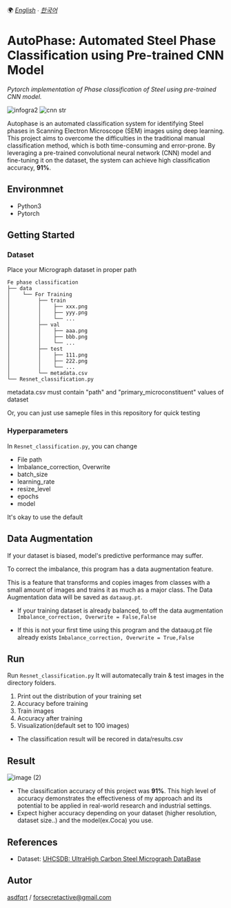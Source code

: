 🌍
*[English](README.md) ∙ [한국어](README-kr.md)*

# AutoPhase: Automated Steel Phase Classification using Pre-trained CNN Model
*Pytorch implementation of Phase classification of Steel using pre-trained CNN model.*

![infogra2](https://user-images.githubusercontent.com/79451613/220238810-3c539945-c3fd-49ec-928f-e7f45de414e7.png)
![cnn str](https://user-images.githubusercontent.com/79451613/220237019-00eeae2a-ee84-435a-bfa3-0c2de3012ee8.png)

Autophase is an automated classification system for identifying Steel phases in Scanning Electron Microscope (SEM) images using deep learning. This project aims to overcome the difficulties in the traditional manual classification method, which is both time-consuming and error-prone. By leveraging a pre-trained convolutional neural network (CNN) model and fine-tuning it on the dataset, the system can achieve high classification accuracy, **91%**.

## Environmnet
- Python3
- Pytorch

## Getting Started
### Dataset
Place your Micrograph dataset in proper path

    Fe phase classification
    ├── data
    │    └── For Training
    │         ├── train
    │         │    ├── xxx.png
    │         │    ├── yyy.png
    │         │    └── ...
    │         ├── val
    │         │    ├── aaa.png
    │         │    ├── bbb.png
    │         │    └── ...
    │         ├── test
    │         │    ├── 111.png
    │         │    ├── 222.png
    │         │    └── ...
    │         └── metadata.csv
    └── Resnet_classification.py

metadata.csv must contain "path" and "primary_microconstituent" values of dataset

Or, you can just use sameple files in this repository for quick testing

### Hyperparameters
In `Resnet_classification.py`, you can change
* File path
* Imbalance_correction, Overwrite
* batch_size
* learning_rate
* resize_level
* epochs
* model

It's okay to use the default

## Data Augmentation
If your dataset is biased, model's predictive performance may suffer.

To correct the imbalance, this program has a data augmentation feature.

This is a feature that transforms and copies images from classes with a small amount of images and trains it as much as a major class.
The Data Augmentation data will be saved as `dataaug.pt`.

* If your training dataset is already balanced, to off the data augmentation 
`Imbalance_correction, Overwrite = False,False`

* If this is not your first time using this program and the dataaug.pt file already exists
`Imbalance_correction, Overwrite = True,False`

## Run
Run `Resnet_classification.py`
It will automatecally train & test images in the directory folders.

1. Print out the distribution of your training set
2. Accuracy before training
3. Train images
4. Accuracy after training
5. Visualization(default set to 100 images)

* The classification result will be recored in data/results.csv

## Result
![image (2)](https://user-images.githubusercontent.com/79451613/219881948-f062f3ab-4b01-42e8-a794-cd4cc251b267.png)

* The classification accuracy of this project was **91%**. This high level of accuracy demonstrates the effectiveness of my approach and its potential to be applied in real-world research and industrial settings.
* Expect higher accuracy depending on your dataset (higher resolution, dataset size..) and the model(ex.Coca) you use.
## References
- Dataset: [UHCSDB: UltraHigh Carbon Steel Micrograph DataBase](https://www.kaggle.com/datasets/safi842/highcarbon-micrographs)

## Autor
[asdfqrt](https://github.com/asdfqrt) / forsecretactive@gmail.com
